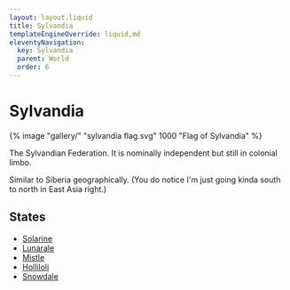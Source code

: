```yaml
---
layout: layout.liquid
title: Sylvandia
templateEngineOverride: liquid,md
eleventyNavigation:
  key: Sylvandia
  parent: World
  order: 6
---
```


# Sylvandia

{% image "gallery/" "sylvandia flag.svg" 1000 "Flag of Sylvandia" %}

The Sylvandian Federation. It is nominally independent but still in colonial limbo.

Similar to Siberia geographically. (You do notice I'm just going kinda south to north in East Asia right.)

## States

- [Solarine](solarine/)
- [Lunarale](lunarale/)
- [Mistle](mistle/)
- [Holliloli](holliloli/)
- [Snowdale](snowdale/)
